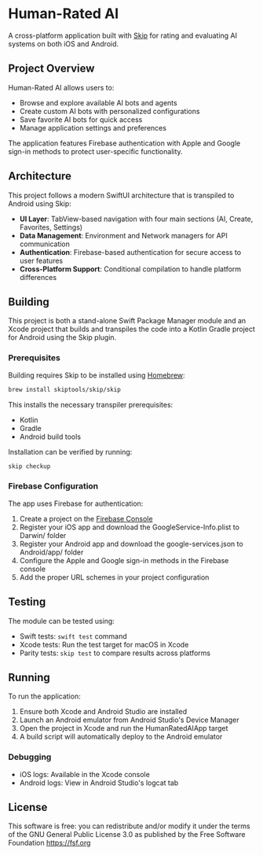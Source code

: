 # Human-Rated AI

A cross-platform application built with [Skip](https://skip.tools) for rating and evaluating AI systems on both iOS and Android.

## Project Overview

Human-Rated AI allows users to:

- Browse and explore available AI bots and agents
- Create custom AI bots with personalized configurations
- Save favorite AI bots for quick access
- Manage application settings and preferences

The application features Firebase authentication with Apple and Google sign-in methods to protect user-specific functionality.

## Architecture

This project follows a modern SwiftUI architecture that is transpiled to Android using Skip:

- **UI Layer**: TabView-based navigation with four main sections (AI, Create, Favorites, Settings)
- **Data Management**: Environment and Network managers for API communication
- **Authentication**: Firebase-based authentication for secure access to user features
- **Cross-Platform Support**: Conditional compilation to handle platform differences

## Building

This project is both a stand-alone Swift Package Manager module and an Xcode project that builds and transpiles the code into a Kotlin Gradle project for Android using the Skip plugin.

### Prerequisites

Building requires Skip to be installed using [Homebrew](https://brew.sh):

```bash
brew install skiptools/skip/skip
```

This installs the necessary transpiler prerequisites:
- Kotlin
- Gradle
- Android build tools

Installation can be verified by running:

```bash
skip checkup
```

### Firebase Configuration

The app uses Firebase for authentication:

1. Create a project on the [Firebase Console](https://console.firebase.google.com/)
2. Register your iOS app and download the GoogleService-Info.plist to Darwin/ folder
3. Register your Android app and download the google-services.json to Android/app/ folder
4. Configure the Apple and Google sign-in methods in the Firebase console
5. Add the proper URL schemes in your project configuration

## Testing

The module can be tested using:

- Swift tests: `swift test` command
- Xcode tests: Run the test target for macOS in Xcode
- Parity tests: `skip test` to compare results across platforms

## Running

To run the application:

1. Ensure both Xcode and Android Studio are installed
2. Launch an Android emulator from Android Studio's Device Manager
3. Open the project in Xcode and run the HumanRatedAIApp target
4. A build script will automatically deploy to the Android emulator

### Debugging

- iOS logs: Available in the Xcode console
- Android logs: View in Android Studio's logcat tab

## License

This software is free: you can redistribute and/or modify it under the terms of the GNU General Public License 3.0 as published by the Free Software Foundation https://fsf.org
